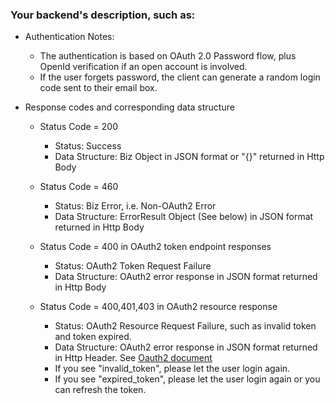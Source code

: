 ### Your backend's description, such as:

  * Authentication Notes:    
    * The authentication is based on OAuth 2.0 Password flow, plus OpenId verification if an open account is involved.  
    * If the user forgets password, the client can generate a random login code sent to their email box.      

  * Response codes and corresponding data structure
    * Status Code = 200
        * Status: Success
        * Data Structure: Biz Object in JSON format or "{}" returned in Http Body
        
    * Status Code = 460
        * Status: Biz Error, i.e. Non-OAuth2 Error
        * Data Structure: ErrorResult Object (See below) in JSON format returned in Http Body
        
    * Status Code = 400 in OAuth2 token endpoint responses
        * Status: OAuth2 Token Request Failure
        * Data Structure: OAuth2 error response in JSON format returned in Http Body
        
    * Status Code = 400,401,403 in OAuth2 resource response
        * Status: OAuth2 Resource Request Failure, such as invalid token and token expired. 
        * Data Structure: OAuth2 error response in JSON format returned in Http Header. See [Oauth2 document](https://tools.ietf.org/html/draft-ietf-oauth-v2-bearer-14#page-8)
        * If you see "invalid_token", please let the user login again.
        * If you see "expired_token", please let the user login again or you can refresh the token.                 